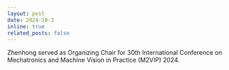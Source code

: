```yaml
---
layout: post
date: 2024-10-3
inline: true
related_posts: false
---
```


Zhenhong served as Organizing Chair for 30th International Conference on Mechatronics and Machine Vision in Practice (M2VIP) 2024.



